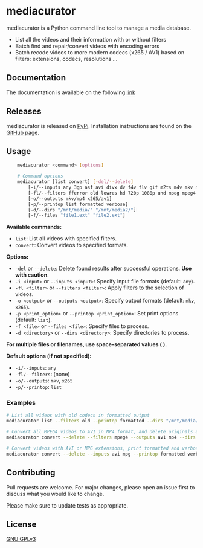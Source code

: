 # mediacurator

mediacurator is a Python command line tool to manage a media database.

- List all the videos and their information with or without filters
- Batch find and repair/convert videos with encoding errors
- Batch recode videos to more modern codecs (x265 / AV1) based on filters: extensions, codecs, resolutions …

## Documentation

The documentation is available on the following [link](https://fabquenneville.github.io/mediacurator/)

## Releases

mediacurator is released on [PyPi](https://pypi.org/project/mediacurator/).
Installation instructions are found on the [GitHub page](https://fabquenneville.github.io/mediacurator/usage/installation.html).

## Usage

```bash
    mediacurator <command> [options]

    # Command options
    mediacurator [list convert] [-del/--delete]
        [-i/--inputs any 3gp asf avi divx dv f4v flv gif m2ts m4v mkv mov mp4 mpeg mpg mts ogm ogv rm swf ts vid vob webm wmv]
        [-fl/--filters fferror old lowres hd 720p 1080p uhd mpeg mpeg4 x264 wmv3 wmv]
        [-o/--outputs mkv/mp4 x265/av1]
        [-p/--printop list formatted verbose]
        [-d/--dirs "/mnt/media/" "/mnt/media2/"]
        [-f/--files "file1.ext" "file2.ext"]
```

**Available commands:**

- `list`: List all videos with specified filters.
- `convert`: Convert videos to specified formats.

**Options:**

- `-del` or `--delete`: Delete found results after successful operations. **Use with caution**.
- `-i <input>` or `--inputs <input>`: Specify input file formats (default: `any`).
- `-fl <filter>` or `--filters <filter>`: Apply filters to the selection of videos.
- `-o <output>` or `--outputs <output>`: Specify output formats (default: `mkv`, `x265`).
- `-p <print_option>` or `--printop <print_option>`: Set print options (default: `list`).
- `-f <file>` or `--files <file>`: Specify files to process.
- `-d <directory>` or `--dirs <directory>`: Specify directories to process.

**For multiple files or filenames, use space-separated values ( ).**

**Default options (if not specified):**

- `-i/--inputs`: `any`
- `-fl/--filters`: (none)
- `-o/--outputs`: `mkv`, `x265`
- `-p/--printop`: `list`

### Examples

```bash
# List all videos with old codecs in formatted output
mediacurator list --filters old --printop formatted --dirs "/mnt/media/" "/mnt/media2/" >> ../medlist.txt

# Convert all MPEG4 videos to AV1 in MP4 format, and delete originals after conversion
mediacurator convert --delete --filters mpeg4 --outputs av1 mp4 --dirs "/mnt/media/" "/mnt/media2/"

# Convert videos with AVI or MPG extensions, print formatted and verbose output, and delete originals
mediacurator convert --delete --inputs avi mpg --printop formatted verbose --dirs "/mnt/media/" "/mnt/media2/"
```

## Contributing

Pull requests are welcome. For major changes, please open an issue first to discuss what you would like to change.

Please make sure to update tests as appropriate.

## License

[GNU GPLv3](https://choosealicense.com/licenses/gpl-3.0/)
